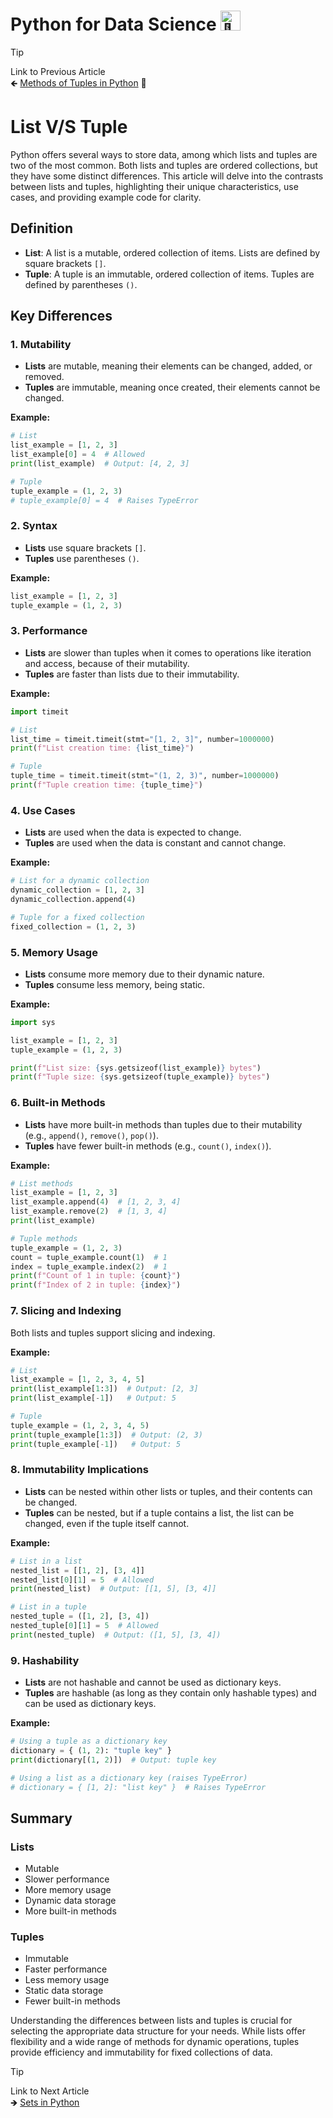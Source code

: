# Python for Data Science <picture> <source srcset="https://fonts.gstatic.com/s/e/notoemoji/latest/1f40d/512.webp" type="image/webp"> <img src="https://fonts.gstatic.com/s/e/notoemoji/latest/1f40d/512.gif" alt="🐍" width="32" height="32"> </picture>

> [!TIP]  
> Link to Previous Article  
> 🡸 [Methods of Tuples in Python](/Python/Articles/26_methods_of_tuples.md) 📜

# List V/S Tuple

Python offers several ways to store data, among which lists and tuples are two of the most common. Both lists and tuples are ordered collections, but they have some distinct differences. This article will delve into the contrasts between lists and tuples, highlighting their unique characteristics, use cases, and providing example code for clarity.

## Definition

- **List**: A list is a mutable, ordered collection of items. Lists are defined by square brackets `[]`.
- **Tuple**: A tuple is an immutable, ordered collection of items. Tuples are defined by parentheses `()`.

## Key Differences

### 1. Mutability

- **Lists** are mutable, meaning their elements can be changed, added, or removed.
- **Tuples** are immutable, meaning once created, their elements cannot be changed.

**Example:**

```python
# List
list_example = [1, 2, 3]
list_example[0] = 4  # Allowed
print(list_example)  # Output: [4, 2, 3]

# Tuple
tuple_example = (1, 2, 3)
# tuple_example[0] = 4  # Raises TypeError
```

### 2. Syntax

- **Lists** use square brackets `[]`.
- **Tuples** use parentheses `()`.

**Example:**

```python
list_example = [1, 2, 3]
tuple_example = (1, 2, 3)
```

### 3. Performance

- **Lists** are slower than tuples when it comes to operations like iteration and access, because of their mutability.
- **Tuples** are faster than lists due to their immutability.

**Example:**

```python
import timeit

# List
list_time = timeit.timeit(stmt="[1, 2, 3]", number=1000000)
print(f"List creation time: {list_time}")

# Tuple
tuple_time = timeit.timeit(stmt="(1, 2, 3)", number=1000000)
print(f"Tuple creation time: {tuple_time}")
```

### 4. Use Cases

- **Lists** are used when the data is expected to change.
- **Tuples** are used when the data is constant and cannot change.

**Example:**

```python
# List for a dynamic collection
dynamic_collection = [1, 2, 3]
dynamic_collection.append(4)

# Tuple for a fixed collection
fixed_collection = (1, 2, 3)
```

### 5. Memory Usage

- **Lists** consume more memory due to their dynamic nature.
- **Tuples** consume less memory, being static.

**Example:**

```python
import sys

list_example = [1, 2, 3]
tuple_example = (1, 2, 3)

print(f"List size: {sys.getsizeof(list_example)} bytes")
print(f"Tuple size: {sys.getsizeof(tuple_example)} bytes")
```

### 6. Built-in Methods

- **Lists** have more built-in methods than tuples due to their mutability (e.g., `append()`, `remove()`, `pop()`).
- **Tuples** have fewer built-in methods (e.g., `count()`, `index()`).

**Example:**

```python
# List methods
list_example = [1, 2, 3]
list_example.append(4)  # [1, 2, 3, 4]
list_example.remove(2)  # [1, 3, 4]
print(list_example)

# Tuple methods
tuple_example = (1, 2, 3)
count = tuple_example.count(1)  # 1
index = tuple_example.index(2)  # 1
print(f"Count of 1 in tuple: {count}")
print(f"Index of 2 in tuple: {index}")
```

### 7. Slicing and Indexing

Both lists and tuples support slicing and indexing.

**Example:**

```python
# List
list_example = [1, 2, 3, 4, 5]
print(list_example[1:3])  # Output: [2, 3]
print(list_example[-1])   # Output: 5

# Tuple
tuple_example = (1, 2, 3, 4, 5)
print(tuple_example[1:3])  # Output: (2, 3)
print(tuple_example[-1])   # Output: 5
```

### 8. Immutability Implications

- **Lists** can be nested within other lists or tuples, and their contents can be changed.
- **Tuples** can be nested, but if a tuple contains a list, the list can be changed, even if the tuple itself cannot.

**Example:**

```python
# List in a list
nested_list = [[1, 2], [3, 4]]
nested_list[0][1] = 5  # Allowed
print(nested_list)  # Output: [[1, 5], [3, 4]]

# List in a tuple
nested_tuple = ([1, 2], [3, 4])
nested_tuple[0][1] = 5  # Allowed
print(nested_tuple)  # Output: ([1, 5], [3, 4])
```

### 9. Hashability

- **Lists** are not hashable and cannot be used as dictionary keys.
- **Tuples** are hashable (as long as they contain only hashable types) and can be used as dictionary keys.

**Example:**

```python
# Using a tuple as a dictionary key
dictionary = { (1, 2): "tuple key" }
print(dictionary[(1, 2)])  # Output: tuple key

# Using a list as a dictionary key (raises TypeError)
# dictionary = { [1, 2]: "list key" }  # Raises TypeError
```

## Summary

### Lists

- Mutable
- Slower performance
- More memory usage
- Dynamic data storage
- More built-in methods

### Tuples

- Immutable
- Faster performance
- Less memory usage
- Static data storage
- Fewer built-in methods

Understanding the differences between lists and tuples is crucial for selecting the appropriate data structure for your needs. While lists offer flexibility and a wide range of methods for dynamic operations, tuples provide efficiency and immutability for fixed collections of data.

> [!TIP]  
> Link to Next Article  
> 🡺 [Sets in Python](/Python/Articles/28_sets.md)